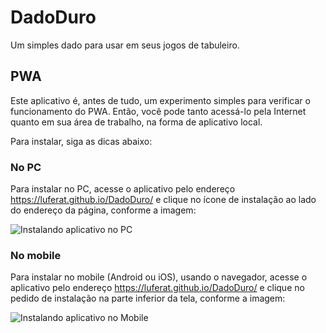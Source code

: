 # DadoDuro

Um simples dado para usar em seus jogos de tabuleiro.

## PWA

Este aplicativo é, antes de tudo, um experimento simples para verificar o funcionamento do PWA. Então, você pode tanto acessá-lo pela Internet quanto em sua área de trabalho, na forma de aplicativo local.

Para instalar, siga as dicas abaixo:

### No PC

Para instalar no PC, acesse o aplicativo pelo endereço https://luferat.github.io/DadoDuro/ e clique no ícone de instalação ao lado do endereço da página, conforme a imagem:

![Instalando aplicativo no PC](https://luferat.github.io/DadoDuro/screenshot_pc.png)

### No mobile

Para instalar no mobile (Android ou iOS), usando o navegador, acesse o aplicativo pelo endereço https://luferat.github.io/DadoDuro/ e clique no pedido de instalação na parte inferior da tela, conforme a imagem:

![Instalando aplicativo no Mobile](https://user-images.githubusercontent.com/33375030/164046943-850867a6-a9b2-44fc-8b80-3fb90ae5aa1e.png)

